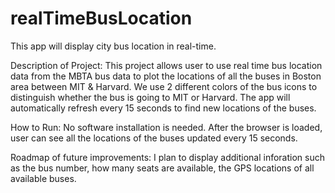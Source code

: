 # realTimeBusLocation
This app will display city bus location in real-time.

Description of Project: This project allows user to use real time bus location data from the MBTA bus data to plot the locations of all the buses in Boston area between MIT & Harvard. We use 2 different colors of the bus icons to distinguish whether the bus is going to MIT or Harvard. The app will automatically refresh every 15 seconds to find new locations of the buses.

How to Run: No software installation is needed. After the browser is loaded, user can see all the locations of the buses updated every 15 seconds.

Roadmap of future improvements: I plan to display additional inforation such as the bus number, how many seats are available, the GPS locations of all available buses.

